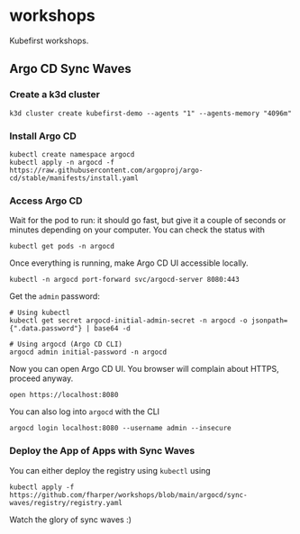 # workshops

Kubefirst workshops.

## Argo CD Sync Waves

### Create a k3d cluster

```shell
k3d cluster create kubefirst-demo --agents "1" --agents-memory "4096m"
```

### Install Argo CD

```shell
kubectl create namespace argocd
kubectl apply -n argocd -f https://raw.githubusercontent.com/argoproj/argo-cd/stable/manifests/install.yaml
```

### Access Argo CD

Wait for the pod to run: it should go fast, but give it a couple of seconds or minutes depending on your computer. You can check the status with

```shell
kubectl get pods -n argocd
```

Once everything is running, make Argo CD UI accessible locally.

```shell
kubectl -n argocd port-forward svc/argocd-server 8080:443
```

Get the `admin` password:

```shell
# Using kubectl
kubectl get secret argocd-initial-admin-secret -n argocd -o jsonpath={".data.password"} | base64 -d

# Using argocd (Argo CD CLI)
argocd admin initial-password -n argocd
```

Now you can open Argo CD UI. You browser will complain about HTTPS, proceed anyway.

```shell
open https://localhost:8080
```

You can also log into `argocd` with the CLI

```shell
argocd login localhost:8080 --username admin --insecure
```

### Deploy the App of Apps with Sync Waves

You can either deploy the registry using `kubectl` using

```shell
kubectl apply -f https://github.com/fharper/workshops/blob/main/argocd/sync-waves/registry/registry.yaml
```

Watch the glory of sync waves :)
